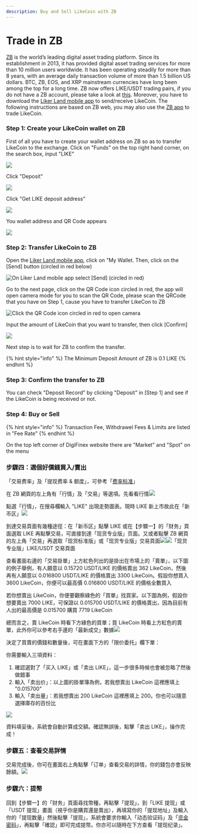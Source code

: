 ```yaml
---
description: Buy and Sell LikeCoin with ZB
---
```


# Trade in ZB

[ZB](https://www.zb.com/) is the world’s leading digital asset trading platform. Since its establishment in 2013, it has provided digital asset trading services for more than 10 million users worldwide. It has been operating steadily for more than 8 years, with an average daily transaction volume of more than 1.5 billion US dollars. BTC, ZB, EOS, and XRP mainstream currencies have long been among the top for a long time. ZB now offers LIKE/USDT trading pairs, if you do not have a ZB account, please take a look at [this](https://docs.like.co/guides/trade/registering-on-zb). Moreover, you have to download the [Liker Land mobile app](https://liker.land/getapp) to send/receive LikeCoin. The following instructions are based on ZB web, you may also use the [ZB app](https://www.zb.com/en/download) to trade LikeCoin.

### Step 1: Create your LikeCoin wallet on ZB

First of all you have to create your wallet address on ZB so as to transfer LikeCoin to the exchange. Click on "Funds" on the top right hand corner, on the search box, input "LIKE"

![](../../.gitbook/assets/zb-trade-01-en.png)

Click "Deposit"

![](../../.gitbook/assets/zb-trade-02-en.png)

Click "Get LIKE deposit address"

![](../../.gitbook/assets/zb-trade-03-en.png)

You wallet address and QR Code appears

![](../../.gitbook/assets/zb-trade-04-en.png)

### Step 2: Transfer LikeCoin to ZB

Open the [Liker Land mobile app](https://liker.land/getapp), click on "My Wallet. Then, click on the \[Send\] button \(circled in red below\)

![On Liker Land mobile app select \[Send\] \(circled in red\)](../../.gitbook/assets/bitasset-trade-6.png)

Go to the next page, click on the QR Code icon circled in red, the app will open camera mode for you to scan the QR Code, please scan the QRCode that you have on Step 1, cause you have to transfer LikeCon to ZB

![Click the QR Code icon circled in red to open camera](../../.gitbook/assets/bitasset-trade-7.png)

Input the amount of LikeCoin that you want to transfer, then click \[Confirm\]

![](../../.gitbook/assets/bitasset-trade-8.png)

Next step is to wait for ZB to confirm the transfer.

{% hint style="info" %}
The Minimum Deposit Amount	of ZB is 0.1 LIKE
{% endhint %}

### Step 3: Confirm the transfer to ZB

You can check "Deposit Record" by clicking "Deposit" in \[Step 1\] and see if the LikeCoin is being received or not.

### Step 4: Buy or Sell

{% hint style="info" %}
Transaction Fee, Withdrawel Fees & Limits are listed in "Fee Rate"
{% endhint %}

On the top left corner of DigiFinex website there are "Market" and "Spot" on the menu

### 步驟四：選個好價錢買入/賣出 <a id="bu-zhou-si-xuan-ge-hao-jia-qian-mai-ru-mai-chu"></a>

「交易费率」及「提现费率 & 额度」，可參考「[费率标准](https://www.zb.com/help/rate)」

在 ZB 網頁的左上角有「行情」及「交易」等選項。先看看行情![](https://gblobscdn.gitbook.com/assets%2F-LL4mdaVjNgL6A1--PV0%2F-MdFmXWe-uvJKDfgCSoY%2F-MdGCb-ivNcXf3mw4s4k%2FZB-trade-05.png?alt=media&token=50faf7ca-16c7-4987-b150-0b329aa0b5f0)

點選「行情」，在搜尋欄輸入 "LIKE" 出現走勢圖表。現時 LIKE 新上市故此在「新币区」![](https://gblobscdn.gitbook.com/assets%2F-LL4mdaVjNgL6A1--PV0%2F-MdFmXWe-uvJKDfgCSoY%2F-MdGCtuOgACu1e7Y6hOI%2FZB-trade-06.png?alt=media&token=680ba497-f121-4a6d-a386-d9f69beaf0bd)

到達交易頁面有幾種途徑：在「新币区」點擊 LIKE 或在【步驟一】的「财务」頁面選取 LIKE 再點擊交易，可直接到達「现货专业版」页面。又或者點擊 ZB 網頁的左上角「交易」再選取「现货标准版」或「现货专业版」交易頁面![](https://gblobscdn.gitbook.com/assets%2F-LL4mdaVjNgL6A1--PV0%2F-MdFmXWe-uvJKDfgCSoY%2F-MdGFN0zzDGF4JoWWxIC%2FZB-trade-07.png?alt=media&token=7d548bdc-5d8d-46a4-9329-86106b55118b)![](https://gblobscdn.gitbook.com/assets%2F-LL4mdaVjNgL6A1--PV0%2F-MdFmXWe-uvJKDfgCSoY%2F-MdGHAR2Ji9lhaGMa9kR%2FZB-trade-08.png?alt=media&token=cb52881a-9733-4f2d-97ad-9cb2c79e1ed4)「现货专业版」LIKE/USDT 交易頁面

查看畫面右邊的「交易掛單」上方紅色列出的是掛出在市場上的「賣單」，以下圖的例子舉例，有人願意以 0.15720 USDT/LIKE 的價格賣出 362 LikeCoin，然後再有人願意以 0.016800 USDT/LIKE 的價格賣出 3300 LikeCoin。假設你想買入 3600 LikeCoin，你便可以最高價 0.016800 USDT/LIKE 的價格全數買入

若你想賣出 LikeCoin，你便要觀察綠色的「買單」找買家。以下圖為例，假設你想要賣出 7000 LIKE，可保證以 0.015700 USDT/LIKE 的價格賣出，因為目前有人出的最高價是 0.015700 購買 7719 LikeCoin

總而言之，賣 LikeCoin 時看下方綠色的買單；買 LikeCoin 時看上方紅色的賣單，此外你可以參考右手邊的「最新成交」數據![](https://gblobscdn.gitbook.com/assets%2F-LL4mdaVjNgL6A1--PV0%2F-MdFmXWe-uvJKDfgCSoY%2F-MdGMs0-fSuQ0wxYHhTR%2FZB-trade-09.png?alt=media&token=24fbddfa-28d4-43f0-b40b-286fb0c0233e)

決定了買賣的價錢和數量後，可在畫面下方的「限价委托」欄下單：

你需要輸入三項資料：

1. 確認選對了「买入 LIKE」或「卖出 LIKE」，這一步很多時候也會被忽略了然後做錯事
2. 輸入「卖出价」：以上圖的掛單簿為例，若我想賣出 LikeCoin 這裡應填上 "0.015700"
3. 輸入「卖出量」：若我想賣出 200 LikeCoin 這裡應填上 200。你也可以隨意選擇庫存的百份比

![](https://gblobscdn.gitbook.com/assets%2F-LL4mdaVjNgL6A1--PV0%2F-MdFmXWe-uvJKDfgCSoY%2F-MdGQiemhYKGI-wpnwmJ%2FZB-trade-10.png?alt=media&token=b7bc48b8-c05a-443a-b0c4-0ef08101545e)

資料填妥後，系統會自動計算成交額。確認無誤後，點擊「卖出 LIKE」，操作完成！

### 步驟五：查看交易詳情 <a id="bu-zhou-wu-cha-kan-jiao-yi-xiang-qing"></a>

交易完成後，你可在畫面右上角點擊「订单」查看交易的詳情，你的錢包亦會反映餘額。![](https://gblobscdn.gitbook.com/assets%2F-LL4mdaVjNgL6A1--PV0%2F-MdFmXWe-uvJKDfgCSoY%2F-MdGT-2_OonTNGn1d0em%2FZB-trade-11.png?alt=media&token=5ff0130d-cb56-401b-9ffe-4424bb248e0f)

### 步驟六：提幣 <a id="bu-zhou-liu-ti-bi"></a>

回到【步驟一】的「财务」頁面尋找幣種，再點擊「提现」，到「LIKE 提现」或「USDT 提现」畫面（視乎你是購買還是賣出），再填寫你的「提现地址」及輸入你的「提现数量」然後點擊「提现」，系統會要求你輸入「动态验证码」及「[资金密码](https://docs.like.co/v/zh/guides/trade/registering-on-zb#bu-zhou-san-zi-jin-mi-ma)」，再點擊「確認」即可完成提幣。你亦可以隨時在下方查看「提现纪录」。  


